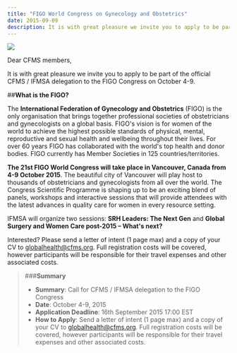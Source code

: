 ```yaml
---
title: "FIGO World Congress on Gynecology and Obstetrics"
date: 2015-09-09
description: It is with great pleasure we invite you to apply to be part of the official CFMS / IFMSA delegation to the FIGO Congress on October 4-9.
---
```


<img class="right" src="{{ site.root }}/images/news-images/FIGO-2015.jpg">

Dear CFMS members, 

It is with great pleasure we invite you to apply to be part of the official CFMS / IFMSA delegation to the FIGO Congress on October 4-9.

##**What is the FIGO?**

The **International Federation of Gynecology and Obstetrics** (FIGO) is the only organisation that brings together professional societies of obstetricians and gynecologists on a global basis. FIGO's vision is for women of the world to achieve the highest possible standards of physical, mental, reproductive and sexual health and wellbeing throughout their lives. For over 60 years FIGO has collaborated with the world's top health and donor bodies. FIGO currently has Member Societies in 125 countries/territories. 

**The 21st FIGO World Congress will take place in Vancouver, Canada from 4-9 October 2015**. The beautiful city of Vancouver will play host to thousands of obstetricians and gynecologists from all over the world. The Congress Scientific Programme is shaping up to be an exciting blend of panels, workshops and interactive sessions that will provide attendees with the latest advances in quality care for women in every resource setting.

IFMSA will organize two sessions: **SRH Leaders: The Next Gen** and **Global Surgery and Women Care post-2015 &ndash; What's next?**

Interested? Please send a letter of intent (1 page max) and a copy of your CV to [globalhealth@cfms.org](mailto:globalhealth@cfms.org). Full registration costs will be covered, however participants will be responsible for their travel expenses and other associated costs. 

> ###**Summary**
> - **Summary**: Call for CFMS / IFMSA delegation to the FIGO Congress
> - **Date**: October 4-9, 2015
> - **Application Deadline**: 16th September 2015 17:00 EST
> - **How to Apply**: Send a letter of intent (1 page max) and a copy of your CV to [globalhealth@cfms.org](mailto:globalhealth@cfms.org). Full registration costs will be covered, however participants will be responsible for their travel expenses and other associated costs.


